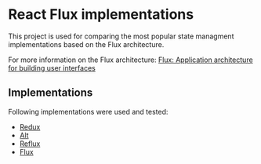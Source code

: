 # React Flux implementations

This project is used for comparing the most popular state managment implementations based on the Flux architecture.

For more information on the Flux architecture: [Flux: Application architecture for building user interfaces](https://facebook.github.io/flux/)

## Implementations

Following implementations were used and tested:

- [Redux](https://github.com/reactjs/redux)
- [Alt](https://github.com/goatslacker/alt)
- [Reflux](https://github.com/reflux/refluxjs)
- [Flux](https://github.com/facebook/flux)
